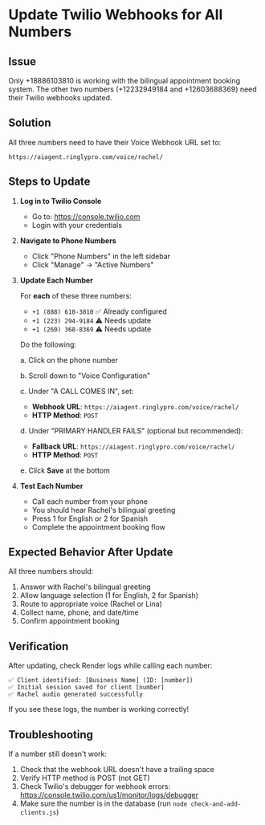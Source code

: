 # Update Twilio Webhooks for All Numbers

## Issue
Only +18886103810 is working with the bilingual appointment booking system. The other two numbers (+12232949184 and +12603688369) need their Twilio webhooks updated.

## Solution
All three numbers need to have their Voice Webhook URL set to:
```
https://aiagent.ringlypro.com/voice/rachel/
```

## Steps to Update

1. **Log in to Twilio Console**
   - Go to: https://console.twilio.com
   - Login with your credentials

2. **Navigate to Phone Numbers**
   - Click "Phone Numbers" in the left sidebar
   - Click "Manage" → "Active Numbers"

3. **Update Each Number**

   For **each** of these three numbers:
   - `+1 (888) 610-3810` ✅ Already configured
   - `+1 (223) 294-9184` ⚠️ Needs update
   - `+1 (260) 368-8369` ⚠️ Needs update

   Do the following:

   a. Click on the phone number

   b. Scroll down to "Voice Configuration"

   c. Under "A CALL COMES IN", set:
      - **Webhook URL**: `https://aiagent.ringlypro.com/voice/rachel/`
      - **HTTP Method**: `POST`

   d. Under "PRIMARY HANDLER FAILS" (optional but recommended):
      - **Fallback URL**: `https://aiagent.ringlypro.com/voice/rachel/`
      - **HTTP Method**: `POST`

   e. Click **Save** at the bottom

4. **Test Each Number**
   - Call each number from your phone
   - You should hear Rachel's bilingual greeting
   - Press 1 for English or 2 for Spanish
   - Complete the appointment booking flow

## Expected Behavior After Update

All three numbers should:
1. Answer with Rachel's bilingual greeting
2. Allow language selection (1 for English, 2 for Spanish)
3. Route to appropriate voice (Rachel or Lina)
4. Collect name, phone, and date/time
5. Confirm appointment booking

## Verification

After updating, check Render logs while calling each number:
```
✅ Client identified: [Business Name] (ID: [number])
✅ Initial session saved for client [number]
✅ Rachel audio generated successfully
```

If you see these logs, the number is working correctly!

## Troubleshooting

If a number still doesn't work:
1. Check that the webhook URL doesn't have a trailing space
2. Verify HTTP method is POST (not GET)
3. Check Twilio's debugger for webhook errors: https://console.twilio.com/us1/monitor/logs/debugger
4. Make sure the number is in the database (run `node check-and-add-clients.js`)
